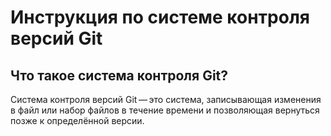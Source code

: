 # Инструкция по системе контроля версий Git

## Что такое система контроля Git?
Система контроля версий Git — это система, записывающая изменения в файл или набор файлов в течение времени и позволяющая вернуться позже к определённой версии.
